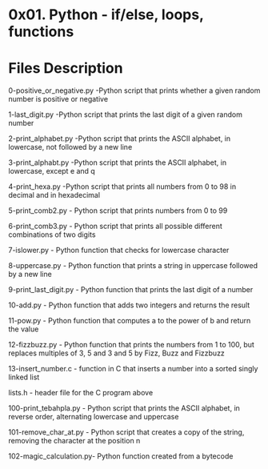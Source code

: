 # 0x01. Python - if/else, loops, functions



# Files Description

0-positive_or_negative.py	-Python script that prints whether a given random number is positive or negative

1-last_digit.py			-Python script that prints the last digit of a given random number

2-print_alphabet.py		-Python script that prints the ASCII alphabet, in lowercase, not followed by a new line

3-print_alphabt.py		-Python script that prints the ASCII alphabet, in lowercase, except e and q

4-print_hexa.py			-Python script that prints all numbers from 0 to 98 in decimal and in hexadecimal

5-print_comb2.py	-	Python script that prints numbers from 0 to 99

6-print_comb3.py	-	Python script that prints all possible different combinations of two digits

7-islower.py		-	Python function that checks for lowercase character

8-uppercase.py		-	Python function that prints a string in uppercase followed by a new line

9-print_last_digit.py	-	Python function that prints the last digit of a number

10-add.py		-	Python function that adds two integers and returns the result

11-pow.py		-	Python function that computes a to the power of b and return the value

12-fizzbuzz.py		-	Python function that prints the numbers from 1 to 100, but replaces multiples of 3, 5 and 3 and 5 by Fizz, Buzz and Fizzbuzz


13-insert_number.c	-	function in C that inserts a number into a sorted singly linked list

lists.h		-		header file for the C program above

100-print_tebahpla.py	-	Python script that prints the ASCII alphabet, in reverse order, alternating lowercase and uppercase

101-remove_char_at.py	-	Python script that creates a copy of the string, removing the character at the position n

102-magic_calculation.py-	Python function created from a bytecode
